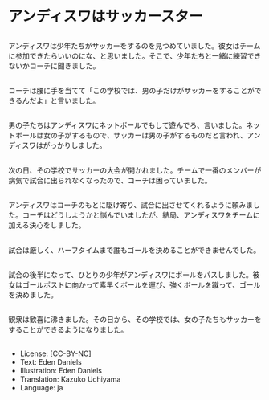 # アンディスワはサッカースター

##
アンディスワは少年たちがサッカーをするのを見つめていました。彼女はチームに参加できたらいいのにな、と思いました。そこで、少年たちと一緒に練習できないかコーチに聞きました。

##
コーチは腰に手を当てて「この学校では、男の子だけがサッカーをすることができるんだよ」と言いました。

##
男の子たちはアンディスワにネットボールでもして遊んでろ、言いました。ネットボールは女の子がするもので、サッカーは男の子がするものだと言われ、アンディスワはがっかりしました。

##
次の日、その学校でサッカーの大会が開かれました。チームで一番のメンバーが病気で試合に出られなくなったので、コーチは困っていました。

##
アンディスワはコーチのもとに駆け寄り、試合に出させてくれるように頼みました。コーチはどうしようかと悩んでいましたが、結局、アンディスワをチームに加える決心をしました。

##
試合は厳しく、ハーフタイムまで誰もゴールを決めることができませんでした。

##
試合の後半になって、ひとりの少年がアンディスワにボールをパスしました。彼女はゴールポストに向かって素早くボールを運び、強くボールを蹴って、ゴールを決めました。

##
観衆は歓喜に沸きました。その日から、その学校では、女の子たちもサッカーをすることができるようになりました。

##
* License: [CC-BY-NC]
* Text: Eden Daniels
* Illustration: Eden Daniels
* Translation: Kazuko Uchiyama
* Language: ja
